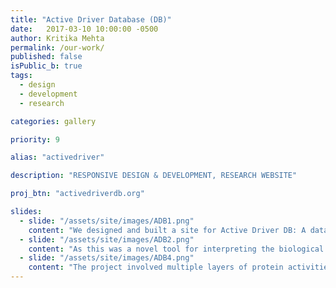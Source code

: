 ```yaml
---
title: "Active Driver Database (DB)"
date:   2017-03-10 10:00:00 -0500
author: Kritika Mehta
permalink: /our-work/
published: false
isPublic_b: true
tags:
  - design
  - development
  - research

categories: gallery

priority: 9

alias: "activedriver"

description: "RESPONSIVE DESIGN & DEVELOPMENT, RESEARCH WEBSITE"

proj_btn: "activedriverdb.org"

slides:
  - slide: "/assets/site/images/ADB1.png"
    content: "We designed and built a site for Active Driver DB: A database of cancer and disease mutations in active sites of proteins."
  - slide: "/assets/site/images/ADB2.png"
    content: "As this was a novel tool for interpreting the biological mechanism of mutations, our goal was to keep the website clean, professional, and user-friendly."
  - slide: "/assets/site/images/ADB4.png"
    content: "The project involved multiple layers of protein activities and interactions. The complexity of information was distilled into a visually appealing and simplified interface."
---
```

